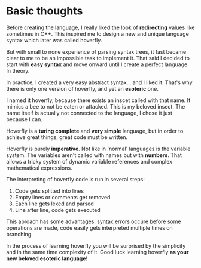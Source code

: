 # Basic thoughts
Before creating the language, I really liked
the look of **redirecting** values like sometimes
in C++. This inspired me to design a new and
unique language syntax which later was called
hoverfly.

But with small to none experience of parsing syntax
trees, it fast became clear to me to be an impossible
task to implement it. That said I decided to start
with **easy syntax** and move onward until I create a perfect
language. In theory.

In practice, I created a very easy abstract syntax...
and I liked it. That's why there is only one
version of hoverfly, and yet an **esoteric** one.

I named it hoverfly, because there exists an inscet called
with that name. It mimics a bee to not be eaten or attacked.
This is my beloved insect. The name itself is actually not
connected to the language, I chose it just because I can.

Hoverfly is a **turing complete** and **very simple** language,
but in order to achieve great things, great code
must be written.

Hoverfly is purely **imperative**. Not like in 'normal'
languages is the variable system. The variables
aren't called with names but with **numbers**. That allows
a tricky system of dynamic variable references and
complex mathematical expressions.

The interpreting of hoverfly code is run in several steps:
1) Code gets splitted into lines
2) Empty lines or comments get removed
3) Each line gets lexed and parsed
4) Line after line, code gets executed

This aproach has some advantages: syntax errors occure
before some operations are made, code easily gets interpreted
multiple times on branching.

In the process of learning hoverfly you will be
surprised by the simplicity and in the same time
complexity of it. Good luck learning hoverfly
**as your new beloved esoteric language**!